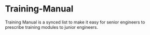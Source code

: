 # Training-Manual
Training Manual is a synced list to make it easy for senior engineers to prescribe training modules to junior engineers.
